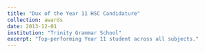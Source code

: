 ```yaml
---
title: "Dux of the Year 11 HSC Candidature"
collection: awards
date: 2013-12-01
institution: "Trinity Grammar School"
excerpt: "Top-performing Year 11 student across all subjects."
---
```

